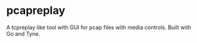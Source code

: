 # pcapreplay
A tcpreplay like tool with GUI for pcap files with media controls. Built with Go and Tyne.
